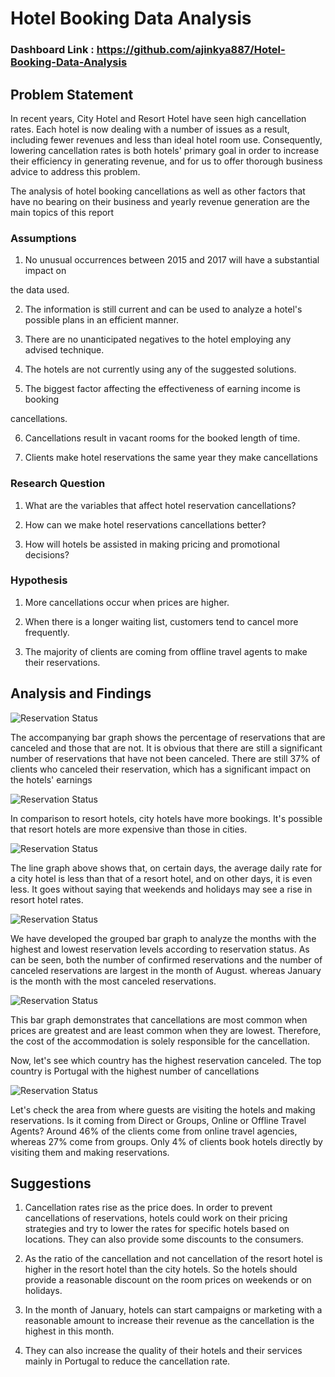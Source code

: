 # Hotel Booking Data Analysis

### Dashboard Link : https://github.com/ajinkya887/Hotel-Booking-Data-Analysis

## Problem Statement

In recent years, City Hotel and Resort Hotel have seen high cancellation rates. Each hotel is now dealing with a number of issues as a result, including fewer revenues and less than ideal hotel room use. Consequently, lowering cancellation rates is both hotels' primary goal in order to increase their efficiency in generating revenue, and for us to offer thorough business advice to address this problem.

The analysis of hotel booking cancellations as well as other factors that have no bearing on their business and yearly revenue generation are the main topics of this report


### Assumptions
1. No unusual occurrences between 2015 and 2017 will have a substantial impact on

the data used.

2. The information is still current and can be used to analyze a hotel's possible plans in an efficient manner.

3. There are no unanticipated negatives to the hotel employing any advised technique.

4. The hotels are not currently using any of the suggested solutions.

5. The biggest factor affecting the effectiveness of earning income is booking

cancellations.

6. Cancellations result in vacant rooms for the booked length of time.

7. Clients make hotel reservations the same year they make cancellations

### Research Question

1. What are the variables that affect hotel reservation cancellations?

2. How can we make hotel reservations cancellations better?

3. How will hotels be assisted in making pricing and promotional decisions?

### Hypothesis

1. More cancellations occur when prices are higher.

2. When there is a longer waiting list, customers tend to cancel more frequently.

3. The majority of clients are coming from offline travel agents to make their reservations.




## Analysis and Findings

![Reservation Status](https://github.com/ajinkya887/Hotel-Booking-Data-Analysis/blob/main/Capture.PNG)

The accompanying bar graph shows the percentage of reservations that are canceled and those that are not. It is obvious that there are still a significant number of reservations that have not been canceled. There are still 37% of clients who canceled their reservation, which has a significant impact on the hotels' earnings

![Reservation Status](https://github.com/ajinkya887/Hotel-Booking-Data-Analysis/blob/main/capture%202.PNG)

In comparison to resort hotels, city hotels have more bookings. It's possible that resort hotels are more expensive than those in cities.

![Reservation Status](https://github.com/ajinkya887/Hotel-Booking-Data-Analysis/blob/main/3.PNG)

The line graph above shows that, on certain days, the average daily rate for a city hotel is less than that of a resort hotel, and on other days, it is even less. It goes without saying that weekends and holidays may see a rise in resort hotel rates.

![Reservation Status](https://github.com/ajinkya887/Hotel-Booking-Data-Analysis/blob/main/Capture4.PNG)

We have developed the grouped bar graph to analyze the months with the highest and lowest reservation levels according to reservation status. As can be seen, both the number of confirmed reservations and the number of canceled reservations are largest in the month of August. whereas January is the month with the most canceled reservations.

![Reservation Status](https://github.com/ajinkya887/Hotel-Booking-Data-Analysis/blob/main/Capture5.PNG)

This bar graph demonstrates that cancellations are most common when prices are greatest and are least common when they are lowest. Therefore, the cost of the accommodation is solely responsible for the cancellation.

Now, let's see which country has the highest reservation canceled. The top country is Portugal with the highest number of cancellations

![Reservation Status](https://github.com/ajinkya887/Hotel-Booking-Data-Analysis/blob/main/Capture6.PNG)

Let's check the area from where guests are visiting the hotels and making reservations. Is it coming from Direct or Groups, Online or Offline Travel Agents? Around 46% of the clients come from online travel agencies, whereas 27% come from groups. Only 4% of clients book hotels directly by visiting them and making reservations.

## Suggestions
1. Cancellation rates rise as the price does. In order to prevent cancellations of reservations, hotels could work on their pricing strategies and try to lower the rates for specific hotels based on locations. They can also provide some discounts to the consumers.

2. As the ratio of the cancellation and not cancellation of the resort hotel is higher in the resort hotel than the city hotels. So the hotels should provide a reasonable discount on the room prices on weekends or on holidays.

3. In the month of January, hotels can start campaigns or marketing with a reasonable amount to increase their revenue as the cancellation is the highest in this month.

4. They can also increase the quality of their hotels and their services mainly in Portugal to reduce the cancellation rate.
